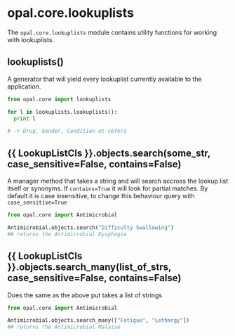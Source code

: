 # opal.core.lookuplists

The `opal.core.lookuplists` module contains utility functions for working with
lookuplists.

## lookuplists()

A generator that will yield every lookuplist currently available to the
application.

```python
from opal.core import lookuplists

for l in lookuplists.lookuplists():
  print l

# -> Drug, Gender, Condition et cetera
```


## {{ LookupListCls }}.objects.search(some_str, case_sensitive=False, contains=False)
A manager method that takes a string and will search accross the lookup list itself or synonyms. If `contains=True` it will look for partial matches. By default it is case
insensitive, to change this behaviour query with `case_sensitive=True`

```python
from opal.core import Antimicrobial

Antimicrobial.objects.search("Difficulty Swallowing")
## returns the Antimicrobial Dysphagia
```

## {{ LookupListCls }}.objects.search_many(list_of_strs, case_sensitive=False, contains=False)
Does the same as the above put takes a list of strings


```python
from opal.core import Antimicrobial

Antimicrobial.objects.search_many(["Fatigue", "Lethargy"])
## returns the Antimicrobial Malaise
```
